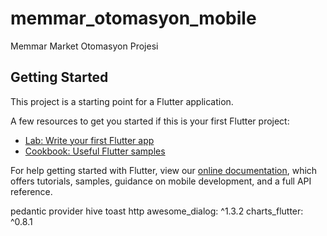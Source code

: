 # memmar_otomasyon_mobile

Memmar Market Otomasyon Projesi

## Getting Started

This project is a starting point for a Flutter application.

A few resources to get you started if this is your first Flutter project:

- [Lab: Write your first Flutter app](https://flutter.dev/docs/get-started/codelab)
- [Cookbook: Useful Flutter samples](https://flutter.dev/docs/cookbook)

For help getting started with Flutter, view our
[online documentation](https://flutter.dev/docs), which offers tutorials,
samples, guidance on mobile development, and a full API reference.

pedantic
provider
hive
toast
http
awesome_dialog: ^1.3.2
 charts_flutter: ^0.8.1

